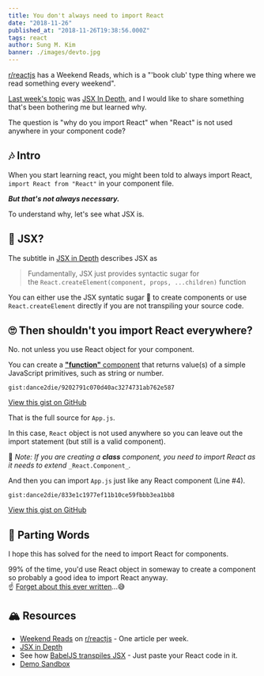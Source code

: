 ```yaml
---
title: You don't always need to import React
date: "2018-11-26"
published_at: "2018-11-26T19:38:56.000Z"
tags: react
author: Sung M. Kim
banner: ./images/devto.jpg
---
```


[r/reactjs](https://www.reddit.com/r/reactjs/) has a Weekend Reads, which is a "'book club' type thing where we read something every weekend".

[Last week's topic](https://www.reddit.com/r/reactjs/comments/9zw638/weekend_reads_react_docs_on_jsx_in_depth/) was [JSX In Depth](https://reactjs.org/docs/jsx-in-depth.html), and I would like to share something that's been bothering me but learned why.

The question is "why do you import React" when "React" is not used anywhere in your component code?

## 🎶 Intro

When you start learning react, you might been told to always import React, `import React from "React"` in your component file.

**_But that's not always necessary._**

To understand why, let's see what JSX is.

## 🤔 JSX?

The subtitle in [JSX in Depth](https://reactjs.org/docs/jsx-in-depth.html) describes JSX as

> Fundamentally, JSX just provides syntactic sugar for the `React.createElement(component, props, ...children)` function

You can either use the JSX syntatic sugar 🍬 to create components or use `React.createElement` directly if you are not transpiling your source code.

## 🙄 Then shouldn't you import React everywhere?

No. not unless you use React object for your component.

You can create a [**"function"** component](https://reactjs.org/docs/components-and-props.html#function-and-class-components) that returns value(s) of a simple JavaScript primitives, such as string or number.

`gist:dance2die/9202791c070d40ac3274731ab762e587`

<a href="https://gist.github.com/dance2die/9202791c070d40ac3274731ab762e587">View this gist on GitHub</a>

That is the full source for `App.js`.

In this case, `React` object is not used anywhere so you can leave out the import statement (but still is a valid component).

📒 *Note: If you are creating a **class** component, you need to import React as it needs to extend* `_React.Component_`_._

And then you can import `App.js` just like any React component (Line #4).

`gist:dance2die/833e1c1977ef11b10ce59fbbb3ea1bb8`

<a href="https://gist.github.com/dance2die/833e1c1977ef11b10ce59fbbb3ea1bb8">View this gist on GitHub</a>

## 👋 Parting Words

I hope this has solved for the need to import React for components.

99% of the time, you'd use React object in someway to create a component so probably a good idea to import React anyway.  
☝ [Forget about this ever written](https://www.reddit.com/r/reactjs/comments/a0ms8s/you_dont_always_need_to_import_react_sungs/eaivaip/)...😅

## 🏔 Resources

- [Weekend Reads](https://www.reddit.com/r/reactjs/search?q=flair_name%3A%22Weekend%20Reads%22&restrict_sr=1) on [r/reactjs](https://www.reddit.com/r/reactjs/) - One article per week.
- [JSX in Depth](https://reactjs.org/docs/jsx-in-depth.html)
- See how [BabelJS transpiles JSX](https://babeljs.io/repl) - Just paste your React code in it.
- [Demo Sandbox](https://codesandbox.io/s/71wv195okj)

